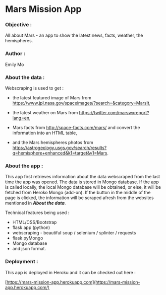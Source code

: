 # Mars Mission App

### **Objective :**

All about Mars - an app to show the latest news, facts, weather, the hemispheres.

 

### **Author :**

Emily Mo

 

### **About the data :**

Webscraping is used to get : 

- the latest featured image of Mars from https://www.jpl.nasa.gov/spaceimages/?search=&category=MarsIt,

- the latest weather on Mars from https://twitter.com/marswxreport?lang=en,

- Mars facts from http://space-facts.com/mars/ and convert the information into an HTML table, 

- and the Mars hemispheres photos from https://astrogeology.usgs.gov/search/results?q=hemisphere+enhanced&k1=target&v1=Mars.

  

### **About the app :**

This app first retrieves information about the data webscraped from the last time the app was opened.  The data is stored in Mongo database.  If the app is called locally, the local Mongo database will be obtained, or else, it will be fetched from Heroko Mongo (add-on).  If the button in the middle of the page is clicked, the information will be scraped afresh from the websites mentioned in ***About the data***.

Technical features being used : 

- HTML/CSS/Bootstrap
- flask app (python)
- webscraping - beautiful soup / selenium / splinter / requests
- flask pyMongo 
- Mongo database 
- and json format.  



### Deployment :

This app is deployed in Heroku and it can be checked out here : 

[https://mars-mission-app.herokuapp.com](https://mars-mission-app.herokuapp.com/)


